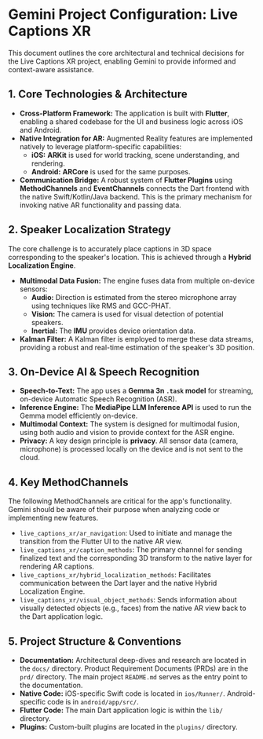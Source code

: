 # Gemini Project Configuration: Live Captions XR

This document outlines the core architectural and technical decisions for the Live Captions XR project, enabling Gemini to provide informed and context-aware assistance.

## 1. Core Technologies & Architecture

- **Cross-Platform Framework:** The application is built with **Flutter**, enabling a shared codebase for the UI and business logic across iOS and Android.
- **Native Integration for AR:** Augmented Reality features are implemented natively to leverage platform-specific capabilities:
    - **iOS:** **ARKit** is used for world tracking, scene understanding, and rendering.
    - **Android:** **ARCore** is used for the same purposes.
- **Communication Bridge:** A robust system of **Flutter Plugins** using **MethodChannels** and **EventChannels** connects the Dart frontend with the native Swift/Kotlin/Java backend. This is the primary mechanism for invoking native AR functionality and passing data.

## 2. Speaker Localization Strategy

The core challenge is to accurately place captions in 3D space corresponding to the speaker's location. This is achieved through a **Hybrid Localization Engine**.

- **Multimodal Data Fusion:** The engine fuses data from multiple on-device sensors:
    - **Audio:** Direction is estimated from the stereo microphone array using techniques like RMS and GCC-PHAT.
    - **Vision:** The camera is used for visual detection of potential speakers.
    - **Inertial:** The **IMU** provides device orientation data.
- **Kalman Filter:** A Kalman filter is employed to merge these data streams, providing a robust and real-time estimation of the speaker's 3D position.

## 3. On-Device AI & Speech Recognition

- **Speech-to-Text:** The app uses a **Gemma 3n `.task` model** for streaming, on-device Automatic Speech Recognition (ASR).
- **Inference Engine:** The **MediaPipe LLM Inference API** is used to run the Gemma model efficiently on-device.
- **Multimodal Context:** The system is designed for multimodal fusion, using both audio and vision to provide context for the ASR engine.
- **Privacy:** A key design principle is **privacy**. All sensor data (camera, microphone) is processed locally on the device and is not sent to the cloud.

## 4. Key MethodChannels

The following MethodChannels are critical for the app's functionality. Gemini should be aware of their purpose when analyzing code or implementing new features.

- `live_captions_xr/ar_navigation`: Used to initiate and manage the transition from the Flutter UI to the native AR view.
- `live_captions_xr/caption_methods`: The primary channel for sending finalized text and the corresponding 3D transform to the native layer for rendering AR captions.
- `live_captions_xr/hybrid_localization_methods`: Facilitates communication between the Dart layer and the native Hybrid Localization Engine.
- `live_captions_xr/visual_object_methods`: Sends information about visually detected objects (e.g., faces) from the native AR view back to the Dart application logic.

## 5. Project Structure & Conventions

- **Documentation:** Architectural deep-dives and research are located in the `docs/` directory. Product Requirement Documents (PRDs) are in the `prd/` directory. The main project `README.md` serves as the entry point to the documentation.
- **Native Code:** iOS-specific Swift code is located in `ios/Runner/`. Android-specific code is in `android/app/src/`.
- **Flutter Code:** The main Dart application logic is within the `lib/` directory.
- **Plugins:** Custom-built plugins are located in the `plugins/` directory.
